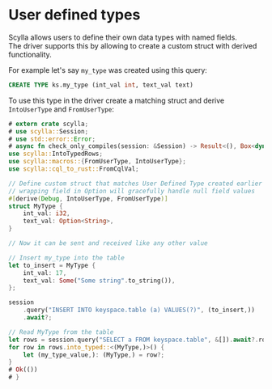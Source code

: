 # User defined types
Scylla allows users to define their own data types with named fields.  
The driver supports this by allowing to create a custom struct with derived functionality.

For example let's say `my_type` was created using this query:
```sql
CREATE TYPE ks.my_type (int_val int, text_val text)
```

To use this type in the driver create a matching struct and derive `IntoUserType` and `FromUserType`:
```rust
# extern crate scylla;
# use scylla::Session;
# use std::error::Error;
# async fn check_only_compiles(session: &Session) -> Result<(), Box<dyn Error>> {
use scylla::IntoTypedRows;
use scylla::macros::{FromUserType, IntoUserType};
use scylla::cql_to_rust::FromCqlVal;

// Define custom struct that matches User Defined Type created earlier
// wrapping field in Option will gracefully handle null field values
#[derive(Debug, IntoUserType, FromUserType)]
struct MyType {
    int_val: i32,
    text_val: Option<String>,
}

// Now it can be sent and received like any other value

// Insert my_type into the table
let to_insert = MyType {
    int_val: 17,
    text_val: Some("Some string".to_string()),
};

session
    .query("INSERT INTO keyspace.table (a) VALUES(?)", (to_insert,))
    .await?;

// Read MyType from the table
let rows = session.query("SELECT a FROM keyspace.table", &[]).await?.rows()?;
for row in rows.into_typed::<(MyType,)>() {
    let (my_type_value,): (MyType,) = row?;
}
# Ok(())
# }
```